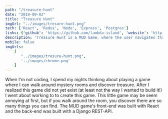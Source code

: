 ```yaml
---
path: "/treasure-hunt"
date: "2019-09-03"
title: "Treasure Hunt"
imgUrl: "../images/tresure-hunt.png"
tech: ['React', 'Redux', 'Node', 'Express', 'Postgres']
links: {'github': 'https://github.com/lambda-island', 'website': 'http://treasure-hunt.yanrongxu.com/'}
description: 'Treasure Hunt is a MUD Game, where the user navigates through random route to discover treasure.'
mobile: false
imgUrls:
    [
       "../images/tresure-hunt.png",
       '../images/chrome.png'
    ]
---
```




When I'm not coding, I spend my nights thinking about playing a game where I can walk around mystery rooms and discover treasure. After I realized this game did not yet exist (at least not the way I wanted to build it!) I went about working to to create this game. This little game may be seem annoying at first, but if you walk around the room, you discover there are so many things you can find. The MUD game's front-end was built with React and the back-end was built with a Django REST-API.